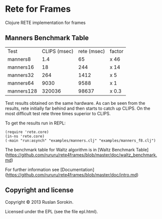 Rete for Frames
====

Clojure RETE implementation for frames

Manners Benchmark Table
----

<table>
<tr><td>Test</td><td>CLIPS (msec)</td><td>rete (msec)</td><td>factor</td></tr>
<tr><td>manners8</td><td>1.4</td><td>65</td><td>x 46</td></tr>
<tr><td>manners16</td><td>18</td><td>244</td><td>x 14</td></tr>
<tr><td>manners32</td><td>264</td><td>1412</td><td>x 5</td></tr>
<tr><td>manners64</td><td>9030</td><td>9588</td><td>x 1</td></tr>
<tr><td>manners128</td><td>320036</td><td>98637</td><td>x 0.3</td></tr>
</table>

Test results obtained on the same hardware.
As can be seen from the results, rete initially far behind and then starts to catch up CLIPS.
On the most difficult test rete three times superior to CLIPS.

To get the results run in REPL:

```
(require 'rete.core)
(in-ns 'rete.core)
(-main "run:asynch" "examples/manners.clj" "examples/manners_f8.clj")
```
The benchmark table for Waltz algorithm is in [Waltz Benchmark Table] (https://github.com/rururu/rete4frames/blob/master/doc/waltz_benchmark.md)

For further information see [Documentation] (https://github.com/rururu/rete4frames/blob/master/doc/intro.md)

Copyright and license
----

Copyright © 2013 Ruslan Sorokin.

Licensed under the EPL (see the file epl.html).
